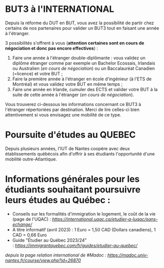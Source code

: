 # BUT3 à l'INTERNATIONAL

Depuis la réforme du DUT en BUT, vous avez la possibilité de partir chez certains de nos partenaires pour valider un BUT3 tout en faisant une année à l'étranger.

3 possibilités s'offrent à vous (**attention certaines sont en cours de négociation et donc pas encore effectives**) :
1. Faire une année à l'étranger double-diplômante : vous validez un diplôme étranger comme par exemple un Bachelor Ecossais, Irlandais ou Australien (_en cours de négociation_) ou un Baccalauréat Canadien (=licence) et votre BUT ;  
2. Faire la première année à l'étranger en école d'ingénieur (à l'ETS de Montréal) et vous validez votre BUT en même temps ;
3. Faire une année en Irlande, cumuler des ECTS et valider votre BUT à la suite de cette année à l'étranger (_en cours de négociation_).

Vous trouverez ci-dessous les informations concernant ce BUT3 à l'étranger répertoriées par destination. Merci de lire celles-ci bien attentivement si vous envisagez une mobilité de ce type.
# Poursuite d'études au QUEBEC
Depuis plusieurs années, l'IUT de Nantes coopère avec deux établissements québécois afin d'offrir à ses étudiants l'opportunité d'une mobilité outre-Atlantique.

# Informations générales pour les étudiants souhaitant poursuivre leurs études au Québec :
- Conseils sur les formalités d'immigration le logement, le coût de la vie (page de l'UQAC) : _https://international.uqac.ca/etudier-a-luqac/sans-echange/_
- A titre informatif (avril 2023) : 1 Euro = 1,50 CAD (Dollars canadiens), 1 CAD = 0,66 Euro
- Guide "Étudier au Québec 2023/24" : _https://immigrantquebec.com/fr/guides/etudier-au-quebec/_


*depuis la page relation international de #Madoc  : https://madoc.univ-nantes.fr/course/view.php?id=26870*